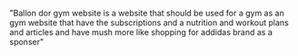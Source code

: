"Ballon dor gym website is a website that should be used for a gym as an gym website that have the subscriptions and a nutrition and workout plans and articles and have mush more like shopping for addidas brand as a sponser"
